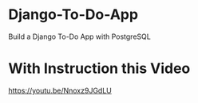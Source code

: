 # Django-To-Do-App
Build a Django To-Do App with PostgreSQL

# With Instruction this Video

https://youtu.be/Nnoxz9JGdLU
